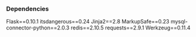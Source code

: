 





### Dependencies
Flask==0.10.1
itsdangerous==0.24
Jinja2==2.8
MarkupSafe==0.23
mysql-connector-python==2.0.3
redis==2.10.5
requests==2.9.1
Werkzeug==0.11.4